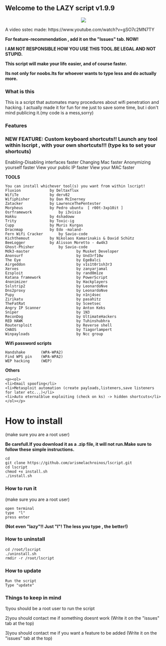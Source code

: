 ## Welcome to the LAZY script  v1.9.9
<p align="center">
<img src="https://i.imgur.com/AOyfVxd.png"/>
</p>
A video sstec made: https://www.youtube.com/watch?v=gSO7c2MN7TY

**For feature-recommendation , add it on the "Issues" tab. NOW!**

**I AM NOT RESPONSIBLE HOW YOU USE THIS TOOL.BE LEGAL AND NOT STUPID.**

**This script will make your life easier, and of course faster.**

**Its not only for noobs.Its for whoever wants to type less and do actually more.**

### What is this
This is a script that automates many procedures about wifi penetration and hacking.
I actually made it for fun for me just to save some time, but i don't mind publicing it.(my code is a mess,sorry)

### Features

   ### NEW FEATURE: Custom keyboard shortcuts!! Launch any tool within lscript , with your own shortcuts!!! (type ks to set your shortcuts)
	
Enabling-Disabling interfaces faster
Changing Mac faster
Anonymizing yourself faster
View your public IP faster
View your MAC faster
	
**TOOLS**

	You can install whichever tool(s) you want from within lscript! 
	Fluxion				by Deltaxflux
	WifiTe				by derv82
	Wifiphisher			by Dan McInerney
	Zatacker			by LawrenceThePentester
	Morpheus			by Pedro ubuntu  [ r00t-3xp10it ]
	Osrframework			by i3visio
	Hakku				by 4shadoww
	Trity				by Toxic-ig
	Cupp				by Muris Kurgas
	Dracnmap			by Edo -maland-
	Fern Wifi Cracker		by Savio-code
	Kichthemout			by Nikolaos Kamarinakis & David Schütz
	BeeLogger			by Alisson Moretto - 4w4k3
	Ghost-Phisher			by Savio-code
	Mdk3-master                     by Musket Developer
	Anonsurf                        by Und3rf10w
	The Eye                         by EgeBalci
	Airgeddon                       by v1s1t0r1sh3r3
	Xerxes                          by zanyarjamal
	Ezsploit                        by rand0m1ze
	Katana framework                by PowerScript
	4nonimizer                      by Hackplayers
	Sslstrip2                       by LeonardoNve
	Dns2proxy                       by LeonardoNve
	Pupy                            by n1nj4sec
	Zirikatu                        by pasahitz
	TheFatRat                       by Sceetsec
	Angry IP Scanner                by Anton Keks
	Sniper                          by 1N3
	ReconDog                        by UltimateHackers
	RED HAWK                        by Tuhinshubhra
	Routersploit                    by Reverse shell
	CHAOS                           by Tiagorlampert
	Winpayloads                     by Ncc group 
	
**Wifi password scripts**

	Handshake       (WPA-WPA2)
	Find WPS pin    (WPA-WPA2)
	WEP hacking     (WEP)    
	
**Others**

	<p><ol>
	<li>Email spoofing</li>
	<li>Metasploit automation (create payloads,listeners,save listeners for later etc...)</li>
	<li>Auto eternalblue exploiting (check on ks) -> hidden shortcuts</li>
	</ol></p>
		
# How to install
(make sure you are a root user)

**Be carefull.If you download it as a .zip file, it will not run.Make sure to follow these simple instructions.**

```
cd
git clone https://github.com/arismelachroinos/lscript.git
cd lscript
chmod +x install.sh
./install.sh
```

### How to run it

(make sure you are a root user)

```
open terminal
type  "l"
press enter
```
**(Not even "lazy"!! Just "l"! The less you type , the better!)**

### How to uninstall
``` 
cd /root/lscript
./uninstall.sh
rmdir -r /root/lscript 
```

### How to update
``` 
Run the script
Type "update"
```

### Things to keep in mind
1)you should be a root user to run the script 

2)you should contact me if something doesnt work (Write it on the "issues" tab at the top)

3)you should contact me if you want a feature to be added (Write it on the "issues" tab at the top)
